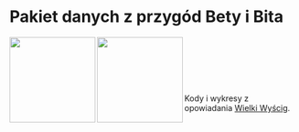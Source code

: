 Pakiet danych z przygód Bety i Bita
===================================

<center>
	<img src="https://raw.githubusercontent.com/pbiecek/BetaBit/master/figs/bit.png" align="left" height="150">&nbsp;&nbsp;&nbsp;&nbsp;&nbsp;
<img src="https://raw.githubusercontent.com/pbiecek/BetaBit/master/figs/beta.png" align="left" height="150">
</center>
	
<br/>

<br/>

<br/>

<br/>

Kody i wykresy z opowiadania <a href="https://rawgit.com/pbiecek/BetaBit/master/vignettes/wielkiWyscig.html">Wielki Wyścig</a>.



